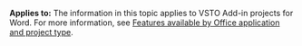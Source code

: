  **Applies to:** The information in this topic applies to VSTO Add\-in projects for Word. For more information, see [Features available by Office application and project type](../../vsto/features-available-by-office-application-and-project-type.md).

  